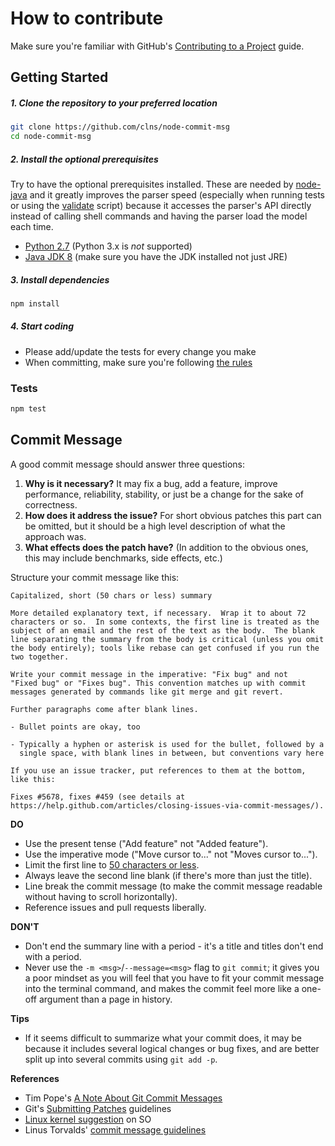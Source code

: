 # How to contribute

Make sure you're familiar with GitHub's [Contributing to a Project](https://guides.github.com/activities/contributing-to-open-source/#contributing)
guide.

## Getting Started

##### 1. Clone the repository to your preferred location

```sh
git clone https://github.com/clns/node-commit-msg
cd node-commit-msg
```

##### 2. Install the optional prerequisites

Try to have the optional prerequisites installed. These are needed by
[node-java](https://github.com/joeferner/node-java) and it greatly improves
the parser speed (especially when running tests or using the
[validate](bin/validate) script) because it accesses the parser's API
directly instead of calling shell commands and having the
parser load the model each time.

- [Python 2.7](https://www.python.org/downloads/) (Python 3.x is *not* supported)
- [Java JDK 8](http://www.oracle.com/technetwork/java/javase/downloads/jdk8-downloads-2133151.html)
(make sure you have the JDK installed not just JRE)

##### 3. Install dependencies

```sh
npm install
```

##### 4. Start coding

- Please add/update the tests for every change you make
- When committing, make sure you're following [the rules](#commit-message)

### Tests

```sh
npm test
```

## Commit Message

A good commit message should answer three questions:

1. **Why is it necessary?** It may fix a bug, add a feature, improve
performance, reliability, stability, or just be a change for the sake
of correctness.
2. **How does it address the issue?** For short obvious patches this part
can be omitted, but it should be a high level description of what the
approach was.
3. **What effects does the patch have?** (In addition to the obvious ones,
this may include benchmarks, side effects, etc.)

Structure your commit message like this:

```
Capitalized, short (50 chars or less) summary

More detailed explanatory text, if necessary.  Wrap it to about 72
characters or so.  In some contexts, the first line is treated as the
subject of an email and the rest of the text as the body.  The blank
line separating the summary from the body is critical (unless you omit
the body entirely); tools like rebase can get confused if you run the
two together.

Write your commit message in the imperative: "Fix bug" and not
"Fixed bug" or "Fixes bug". This convention matches up with commit
messages generated by commands like git merge and git revert.

Further paragraphs come after blank lines.

- Bullet points are okay, too

- Typically a hyphen or asterisk is used for the bullet, followed by a
  single space, with blank lines in between, but conventions vary here

If you use an issue tracker, put references to them at the bottom,
like this:

Fixes #5678, fixes #459 (see details at
https://help.github.com/articles/closing-issues-via-commit-messages/).
```

**DO**

- Use the present tense ("Add feature" not "Added feature").
- Use the imperative mode ("Move cursor to..." not "Moves cursor to...").
- Limit the first line to [50 characters or less](http://stopwritingramblingcommitmessages.com/).
- Always leave the second line blank (if there's more than just the title).
- Line break the commit message (to make the commit message readable without
having to scroll horizontally).
- Reference issues and pull requests liberally.

**DON'T**

- Don't end the summary line with a period - it's a title and titles don't end
with a period.
- Never use the `-m <msg>`/`--message=<msg>` flag to `git commit`; it gives you
a poor mindset as you will feel that you have to fit your commit message into
the terminal command, and makes the commit feel more like a one-off argument
than a page in history.

**Tips**

- If it seems difficult to summarize what your commit does, it may be because
it includes several logical changes or bug fixes, and are better split up into
several commits using `git add -p`.

**References**

- Tim Pope's [A Note About Git Commit Messages](http://tbaggery.com/2008/04/19/a-note-about-git-commit-messages.html)
- Git's [Submitting Patches](http://git.kernel.org/cgit/git/git.git/tree/Documentation/SubmittingPatches?id=HEAD) guidelines
- [Linux kernel suggestion](http://stackoverflow.com/a/11993051/1104534) on SO
- Linus Torvalds' [commit message guidelines](https://github.com/torvalds/linux/pull/17#issuecomment-5659933)
